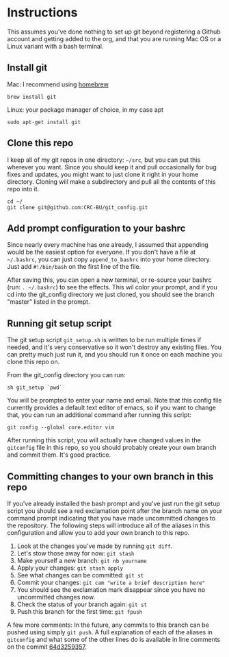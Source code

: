 Instructions
=========

This assumes you've done nothing to set up git beyond registering a Github account and getting added to the org, and that you are running Mac OS or a Linux variant with a bash terminal.


Install git
------------

Mac: I recommend using [homebrew](http://brew.sh/)
```
brew install git
```
Linux: your package manager of choice, in my case apt
```
sudo apt-get install git
```

Clone this repo
----------------
I keep all of my git repos in one directory: `~/src`, but you can put this wherever you want. Since you should keep it and pull occasionally for bug fixes and updates, you might want to just clone it right in your home directory. Cloning will make a subdirectory and pull all the contents of this repo into it.

```
cd ~/
git clone git@github.com:CRC-BU/git_config.git
```
Add prompt configuration to your bashrc
---------------------------------------
Since nearly every machine has one already, I assumed that appending would be the easiest option for everyone. If you don't have a file at `~/.bashrc`, you can just copy `append_to_bashrc` into your home directory. Just add `#!/bin/bash` on the first line of the file.

After saving this, you can open a new terminal, or re-source your bashrc (run: `. ~/.bashrc`) to see the effects. This wil color your prompt, and if you cd into the git_config directory we just cloned, you should see the branch "master" listed in the prompt.

Running git setup script
------------------------

The git setup script `git_setup.sh` is written to be run multiple times if needed, and it's very conservative so it won't destroy any existing files. You can pretty much just run it, and you should run it once on each machine you clone this repo on.

From the git_config directory you can run:
```
sh git_setup `pwd`
```
You will be prompted to enter your name and email. Note that this config file currently provides a default text editor of emacs, so if you want to change that, you can run an additional command after running this script:
```
git config --global core.editor vim
```
After running this script, you will actually have changed values in the `gitconfig` file in this repo, so you should probably create your own branch and commit them. It's good practice.

Committing changes to your own branch in this repo
--------------------------------------------------
If you've already installed the bash prompt and you've just run the git setup script you should see a red exclamation point after the branch name on your command prompt indicating that you have made uncommitted changes to the repository. The following steps will introduce all of the aliases in this configuration and allow you to add your own branch to this repo.

1. Look at the changes you've made by running `git diff`.
2. Let's stow those away for now: `git stash`
3. Make yourself a new branch: `git nb yourname`
4. Apply your changes: `git stash apply`
5. See what changes can be committed: `git st`
6. Commit your changes: `git cam "write a brief description here"`
7. You should see the exclamation mark disappear since you have no uncommitted changes now.
8. Check the status of your branch again: `git st`
8. Push this branch for the first time: `git fpush`

A few more comments:
In the future, any commits to this branch can be pushed using simply `git push`. A full explanation of each of the aliases in `gitconfig` and what some of the other lines do is available in line comments on the commit [64d3259357](https://github.com/CRC-BU/git_config/commit/64d3259357eb9d933c3966fde8601613318c13ee).
